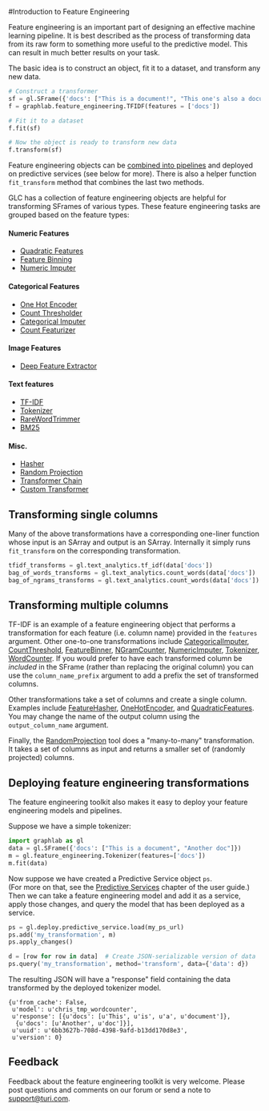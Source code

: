 #Introduction to Feature Engineering

Feature engineering is an important part of designing an effective machine
learning pipeline. It is best described as the process of transforming data
from its raw form to something more useful to the predictive model. This can
result in much better results on your task. 

The basic idea is to construct an object, fit it to a dataset, and transform
any new data.

```python
# Construct a transformer
sf = gl.SFrame({'docs': ["This is a document!", "This one's also a document."]})
f = graphlab.feature_engineering.TFIDF(features = ['docs'])

# Fit it to a dataset
f.fit(sf)

# Now the object is ready to transform new data
f.transform(sf)
```

Feature engineering objects can be [combined into pipelines](transformer_chain.md) 
and deployed on predictive services (see below for more). There is also a 
helper function `fit_transform` method that combines the last two methods.

GLC has a collection of feature engineering objects are helpful for 
transforming SFrames of various types. These feature engineering tasks are 
grouped based on the feature types:

#### Numeric Features

* [Quadratic Features](quadratic_features.md)
* [Feature Binning](feature_binner.md)
* [Numeric Imputer](numeric_imputer.md)
    
#### Categorical Features

* [One Hot Encoder](one_hot_encoder.md)
* [Count Thresholder](count_thresholder.md)
* [Categorical Imputer](categorical_imputer.md)
* [Count Featurizer](count_featurizer.md)

#### Image Features

* [Deep Feature Extractor](deep_feature_extractor.md)

#### Text features

* [TF-IDF](tfidf.md)
* [Tokenizer](tokenizer.md)
* [RareWordTrimmer](rare_word_trimmer.md)
* [BM25](bm25.md)
  
#### Misc.

* [Hasher](feature_hasher.md)
* [Random Projection](random_projection.md)
* [Transformer Chain](transformer_chain.md)
* [Custom Transformer](custom_transformer.md)

## Transforming single columns 

Many of the above transformations have a corresponding one-liner function 
whose input is an SArray and output is an SArray. Internally it simply runs 
`fit_transform` on the corresponding transformation. 

```python
tfidf_transforms = gl.text_analytics.tf_idf(data['docs'])
bag_of_words_transforms = gl.text_analytics.count_words(data['docs'])
bag_of_ngrams_transforms = gl.text_analytics.count_words(data['docs'])
```

## Transforming multiple columns 

TF-IDF is an example of a feature engineering object that performs a 
transformation for each feature (i.e. column name) provided in the `features`
argument. Other one-to-one transformations include [CategoricalImputer](categorical_imputer.md), 
[CountThreshold](count_thresholder.md), [FeatureBinner](feature_binner.md), 
[NGramCounter](ngram_counter.md), 
[NumericImputer](numeric_imputer.md), [Tokenizer](tokenizer.md), 
[WordCounter](word_counter.md). If you would prefer to have each transformed 
column be _included_ in the SFrame (rather than replacing the original column) 
you can use the `column_name_prefix` argument to add a prefix the set of 
transformed columns.

Other transformations take a set of columns and create a single column. 
Examples include [FeatureHasher](feature_hasher.md), [OneHotEncoder](one_hot_encoder.md), 
and [QuadraticFeatures](quadratic_features.md). You may change the name of 
the output column using the `output_column_name` argument.

Finally, the [RandomProjection](random_projection.md) tool does a "many-to-many" transformation. It takes a set of columns as input and returns a  smaller set of (randomly projected) columns.

## Deploying feature engineering transformations

The feature engineering toolkit also makes it easy to deploy your feature 
engineering models and pipelines. 

Suppose we have a simple tokenizer:
```python
import graphlab as gl
data = gl.SFrame({'docs': ["This is a document", "Another doc"]})
m = gl.feature_engineering.Tokenizer(features=['docs'])
m.fit(data)
```

Now suppose we have created a Predictive Service object `ps`.  
(For more on that, see the [Predictive Services](../deploy/pred_intro.md) 
chapter of the user guide.) Then we can take a feature engineering model and
add it as a service, apply those changes, and query the model that has been
deployed as a service.

```python
ps = gl.deploy.predictive_service.load(my_ps_url)
ps.add('my_transformation', m)
ps.apply_changes()

d = [row for row in data]  # Create JSON-serializable version of data
ps.query('my_transformation', method='transform', data={'data': d})
```

The resulting JSON will have a "response" field containing the data transformed 
by the deployed tokenizer model.
```
{u'from_cache': False,
 u'model': u'chris_tmp_wordcounter',
 u'response': [{u'docs': [u'This', u'is', u'a', u'document']},
  {u'docs': [u'Another', u'doc']}],
 u'uuid': u'6bb3627b-708d-4398-9afd-b13dd170d8e3',
 u'version': 0}
```

## Feedback
Feedback about the feature engineering toolkit is very welcome. Please post 
questions and comments on our forum or send a note to <a href="mailto:support@turi.com">support@turi.com</a>.
